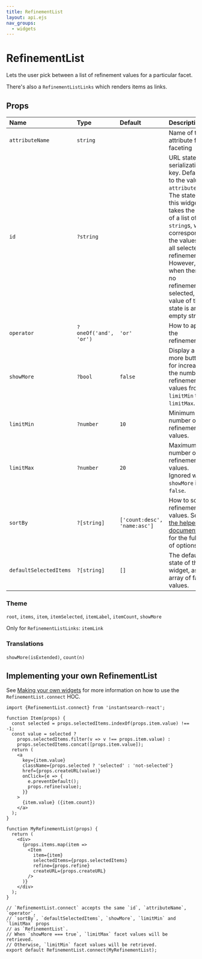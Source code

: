 ```yaml
---
title: RefinementList
layout: api.ejs
nav_groups:
  - widgets
---
```


# RefinementList

Lets the user pick between a list of refinement values for a particular facet.

There's also a `RefinementListLinks` which renders items as links.

## Props

Name | Type | Default |Description
:- | :- | :- | :-
`attributeName` | `string` | | Name of the attribute for faceting
`id` | `?string` | | URL state serialization key. Defaults to the value of `attributeName`. The state of this widget takes the form of a list of `string`s, which correspond to the values of all selected refinements. However, when there are no refinements selected, the value of the state is an empty string.
`operator` | `?oneOf('and', 'or')` | `'or'` | How to apply the refinements.
`showMore` | `?bool` | `false` | Display a show more button for increasing the number of refinement values from `limitMin` to `limitMax`.
`limitMin` | `?number` | `10` | Minimum number of refinement values.
`limitMax` | `?number` | `20` | Maximum number of refinement values. Ignored when `showMore` is `false`.
`sortBy` | `?[string]` | `['count:desc', 'name:asc']` | How to sort refinement values. See [the helper documentation](https://community.algolia.com/algoliasearch-helper-js/reference.html#specifying-a-different-sort-order-for-values) for the full list of options.
`defaultSelectedItems` | `?[string]` | `[]` | The default state of this widget, as an array of facet values.

### Theme

`root`, `items`, `item`, `itemSelected`, `itemLabel`, `itemCount`, `showMore`

Only for `RefinementListLinks`: `itemLink`

### Translations

`showMore(isExtended)`, `count(n)`

## Implementing your own RefinementList

See [Making your own widgets](../Customization.md) for more information on how to use the `RefinementList.connect` HOC.

```
import {RefinementList.connect} from 'instantsearch-react';

function Item(props) {
  const selected = props.selectedItems.indexOf(props.item.value) !== -1;
  const value = selected ?
    props.selectedItems.filter(v => v !== props.item.value) :
    props.selectedItems.concat([props.item.value]);
  return (
    <a
      key={item.value}
      className={props.selected ? 'selected' : 'not-selected'}
      href={props.createURL(value)}
      onClick={e => {
        e.preventDefault();
        props.refine(value);
      }}
    >
      {item.value} ({item.count})
    </a>
  );
}

function MyRefinementList(props) {
  return (
    <div>
      {props.items.map(item =>
        <Item
          item={item}
          selectedItems={props.selectedItems}
          refine={props.refine}
          createURL={props.createURL}
        />
      )}
    </div>
  );
}

// `RefinementList.connect` accepts the same `id`, `attributeName`, `operator`,
// `sortBy`, `defaultSelectedItems`, `showMore`, `limitMin` and `limitMax` props
// as `RefinementList`.
// When `showMore === true`, `limitMax` facet values will be retrieved.
// Otherwise, `limitMin` facet values will be retrieved.
export default RefinementList.connect(MyRefinementList);
```
